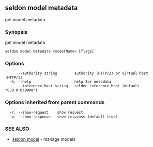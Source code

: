 ## seldon model metadata

get model metadata

### Synopsis

get model metadata

```
seldon model metadata <modelName> [flags]
```

### Options

```
      --authority string        authority (HTTP/2) or virtual host (HTTP/1)
  -h, --help                    help for metadata
      --inference-host string   seldon inference host (default "0.0.0.0:9000")
```

### Options inherited from parent commands

```
  -r, --show-request    show request
  -o, --show-response   show response (default true)
```

### SEE ALSO

* [seldon model](seldon_model.md)	 - manage models

